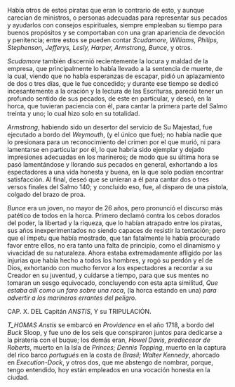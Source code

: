 Había otros de estos piratas que eran lo contrario de esto, y aunque carecían de ministros, o personas adecuadas para representar sus pecados y ayudarlos con consejos espirituales, siempre empleaban su tiempo para buenos propósitos y se comportaban con una gran apariencia de devoción y penitencia; entre estos se pueden contar *Scudamore, Williams, Philips, Stephenson, Jefferys, Lesly, Harper, Armstrong, Bunce*, y otros.

*Scudamore* también discernió recientemente la locura y maldad de la empresa, que principalmente lo había llevado a la sentencia de muerte, de la cual, viendo que no había esperanzas de escapar, pidió un aplazamiento de dos o tres días, que le fue concedido; y durante ese tiempo se dedicó incesantemente a la oración y la lectura de las Escrituras, pareció tener un profundo sentido de sus pecados, de este en particular, y deseó, en la horca, que tuvieran paciencia con él, para cantar la primera parte del Salmo treinta y uno; lo cual hizo solo en su totalidad.

*Armstrong*, habiendo sido un desertor del servicio de Su Majestad, fue ejecutado a bordo del *Weymouth*, (y el único que fue); no había nadie que lo presionara para un reconocimiento del crimen por el que murió, ni para lamentarse en particular por él, lo que habría sido ejemplar y dejado impresiones adecuadas en los marineros; de modo que su última hora se pasó lamentándose y llorando sus pecados en general, exhortando a los espectadores a una vida honesta y buena, en la que solo podían encontrar satisfacción. Al final, deseó que se unieran a él para cantar dos o tres versos finales del Salmo 140; y concluido eso, fue, al disparo de una pistola, colgado del brazo de proa.

*Bunce* era un joven, no mayor de 26 años, pero pronunció el discurso más patético de todos en la horca. Primero declamó contra los cebos dorados del poder, la libertad y la riqueza, que lo habían atrapado entre los piratas, sus años inexperimentados no siendo capaces de resistir la tentación; pero que el ímpetu que había mostrado, que tan fatalmente le había procurado favor entre ellos, no era tanto una falta de principio, como el dinamismo y vivacidad de su naturaleza. Ahora estaba extremadamente afligido por las injurias que había hecho a todos los hombres, y rogó su perdón y el de Dios, exhortando con mucho fervor a los espectadores a recordar a su Creador en su juventud, y cuidarse a tiempo, para que sus mentes no tomaran un sesgo equivocado, concluyendo con esta apta similitud, *Que estaba allí como un faro sobre una roca*, (la horca estando en una) *para advertir a los marineros errantes del peligro.*

CAP. X. DEL Capitán *ANSTIS*, Y su TRIPULACIÓN.

*T_HOMAS Anstis* se embarcó en *Providence* en el año 1718, a bordo del *Buck* Sloop, y fue uno de los seis que conspiraron juntos para dedicarse a la piratería con el buque; los demás eran, *Howel Davis, predecesor de Roberts*, muerto en la Isla de *Princes; Dennis Topping*, muerto en la captura del rico barco *portugués* en la costa de *Brasil; Walter Kennedy*, ahorcado en *Execution-Dock*, y otros dos, que me abstengo de nombrar, porque, tengo entendido, hoy están empleados en una vocación honesta en la ciudad.